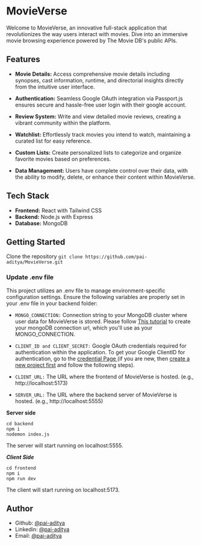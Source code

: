 # MovieVerse
Welcome to MovieVerse, an innovative full-stack application that revolutionizes the way users interact with movies. Dive into an immersive movie browsing experience powered by The Movie DB's public APIs.

## Features

* **Movie Details:** Access comprehensive movie details including synopses, cast information, runtime, and directorial insights directly from the intuitive user interface.

* **Authentication:** Seamless Google OAuth integration via Passport.js ensures secure and hassle-free user login with their google account.

* **Review System:** Write and view detailed movie reviews, creating a vibrant community within the platform.

* **Watchlist:** Effortlessly track movies you intend to watch, maintaining a curated list for easy reference.

* **Custom Lists:** Create personalized lists to categorize and organize favorite movies based on preferences.

* **Data Management:** Users have complete control over their data, with the ability to modify, delete, or enhance their content within MovieVerse.

## Tech Stack

* **Frontend:** React with Tailwind CSS
* **Backend:** Node.js with Express
* **Database:** MongoDB

## Getting Started

Clone the repository
`git clone https://github.com/pai-aditya/MovieVerse.git`

### Update .env file


This project utilizes an .env file to manage environment-specific configuration settings. Ensure the following variables are properly set in your .env file in your backend folder:

- `MONGO_CONNECTION:` Connection string to your MongoDB cluster where user data for MovieVerse is stored. Please follow [This tutorial](https://dev.to/dalalrohit/how-to-connect-to-mongodb-atlas-using-node-js-k9i) to create your mongoDB connection url, which you'll use as your MONGO_CONNECTION.


- `CLIENT_ID and CLIENT_SECRET:` Google OAuth credentials required for authentication within the application. To get your Google ClientID for authentication, go to the [credential Page ](https://console.cloud.google.com/apis/credentials) (if you are new, then [create a new project first](https://console.cloud.google.com/projectcreate) and follow the following steps).


- `CLIENT_URL:` The URL where the frontend of MovieVerse is hosted. (e.g., http://localhost:5173)

- `SERVER_URL:` The URL where the backend server of MovieVerse is hosted. (e.g., http://localhost:5555)

**Server side**

```
cd backend 
npm i
nodemon index.js
```
The server will start running on localhost:5555.

***Client Side***

```
cd frontend
npm i 
npm run dev
```
The client will start running on localhost:5173.

## Author

- Github: [@pai-aditya](https://github.com/pai-aditya)
- Linkedin: [@pai-aditya](https://www.linkedin.com/in/aditya-pai-581b2621a/)
- Email: [@pai-aditya](mailto:pai.aditya2011@gmail.com)